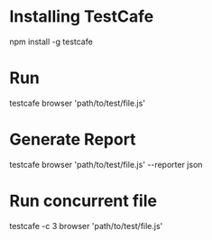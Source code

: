 # Installing TestCafe
npm install -g testcafe

# Run
testcafe browser 'path/to/test/file.js'

# Generate Report
testcafe browser 'path/to/test/file.js' --reporter json

# Run concurrent file
testcafe -c 3 browser 'path/to/test/file.js'

